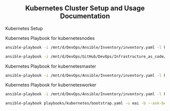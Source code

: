 <h2 align="center">
Kubernetes Cluster Setup and Usage Documentation
</h2>

Kubernetes Setup

Kubernetes Playbook for kubernetesnodes
```bash
ansible-playbook -i /mnt/d/DevOps/Ansible/Inventory/inventory.yaml -l kubernetesnodes -u eai -b --ask-become-pass /mnt/d/DevOps/Ansible/Playbook/Kubernetes/bootstrap.yaml

ansible-playbook -i /mnt/d/DevOps/GitHub/DevOps/Infrastructure_as_code/Ansible/Testing/Local/Inventory/inventory.yaml /mnt/d/DevOps/GitHub/DevOps/Infrastructure_as_code/Ansible/Testing/Local/Playbook/Kubernetes/bootstrap.yaml -u eai
```
Kubernetes Playbook for kubernetesmaster
```bash
ansible-playbook -i /mnt/d/DevOps/Ansible/Inventory/inventory.yaml -l kubernetesmaster -u eai -b --ask-become-pass /mnt/d/DevOps/Ansible/Playbook/Kubernetes/bootstrap_kmaster.yaml
```
Kubernetes Playbook for kubernetesworker
```bash
ansible-playbook -i /mnt/d/DevOps/Ansible/Inventory/inventory.yaml -l kubernetesworker -u eai -b --ask-become-pass /mnt/d/DevOps/Ansible/Playbook/Kubernetes/bootstrap_kworker.yaml
```

```bash
ansible-playbook playbooks/kubernetes/bootstrap.yaml -u eai -b --ask-become-pass
```